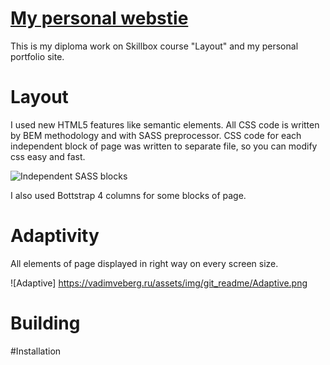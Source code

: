 # [My personal webstie](https://vadimveberg.ru/)
This is my diploma work on Skillbox course "Layout" and my personal portfolio site.

# Layout
I used new HTML5 features like semantic elements. All CSS code is written by BEM methodology and with SASS preprocessor. CSS code for each independent block of page was written to separate file, so you can modify css easy and fast.

![Independent SASS blocks](https://vadimveberg.ru/assets/img/git_readme/SASS_blocks.png) 

I also used Bottstrap 4 columns for some blocks of page.

# Adaptivity
All elements of page displayed in right way on every screen size.

![Adaptive] https://vadimveberg.ru/assets/img/git_readme/Adaptive.png

# Building

#Installation
